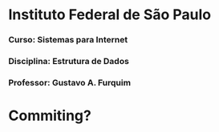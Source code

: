 # Instituto Federal de São Paulo
### Curso: Sistemas para Internet
### Disciplina: Estrutura de Dados
### Professor: Gustavo A. Furquim
# Commiting?
